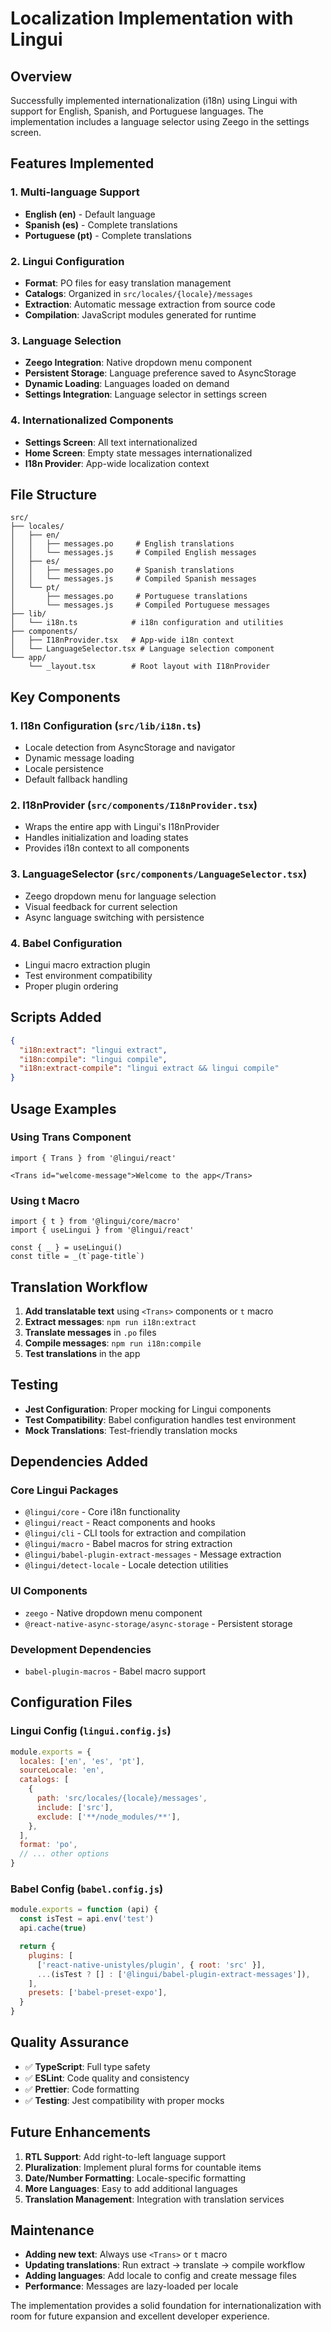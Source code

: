 # Localization Implementation with Lingui

## Overview

Successfully implemented internationalization (i18n) using Lingui with support for English, Spanish, and Portuguese languages. The implementation includes a language selector using Zeego in the settings screen.

## Features Implemented

### 1. **Multi-language Support**
- **English (en)** - Default language
- **Spanish (es)** - Complete translations
- **Portuguese (pt)** - Complete translations

### 2. **Lingui Configuration**
- **Format**: PO files for easy translation management
- **Catalogs**: Organized in `src/locales/{locale}/messages`
- **Extraction**: Automatic message extraction from source code
- **Compilation**: JavaScript modules generated for runtime

### 3. **Language Selection**
- **Zeego Integration**: Native dropdown menu component
- **Persistent Storage**: Language preference saved to AsyncStorage
- **Dynamic Loading**: Languages loaded on demand
- **Settings Integration**: Language selector in settings screen

### 4. **Internationalized Components**
- **Settings Screen**: All text internationalized
- **Home Screen**: Empty state messages internationalized
- **I18n Provider**: App-wide localization context

## File Structure

```
src/
├── locales/
│   ├── en/
│   │   ├── messages.po     # English translations
│   │   └── messages.js     # Compiled English messages
│   ├── es/
│   │   ├── messages.po     # Spanish translations
│   │   └── messages.js     # Compiled Spanish messages
│   └── pt/
│       ├── messages.po     # Portuguese translations
│       └── messages.js     # Compiled Portuguese messages
├── lib/
│   └── i18n.ts            # i18n configuration and utilities
├── components/
│   ├── I18nProvider.tsx   # App-wide i18n context
│   └── LanguageSelector.tsx # Language selection component
└── app/
    └── _layout.tsx        # Root layout with I18nProvider
```

## Key Components

### 1. **I18n Configuration (`src/lib/i18n.ts`)**
- Locale detection from AsyncStorage and navigator
- Dynamic message loading
- Locale persistence
- Default fallback handling

### 2. **I18nProvider (`src/components/I18nProvider.tsx`)**
- Wraps the entire app with Lingui's I18nProvider
- Handles initialization and loading states
- Provides i18n context to all components

### 3. **LanguageSelector (`src/components/LanguageSelector.tsx`)**
- Zeego dropdown menu for language selection
- Visual feedback for current selection
- Async language switching with persistence

### 4. **Babel Configuration**
- Lingui macro extraction plugin
- Test environment compatibility
- Proper plugin ordering

## Scripts Added

```json
{
  "i18n:extract": "lingui extract",
  "i18n:compile": "lingui compile",
  "i18n:extract-compile": "lingui extract && lingui compile"
}
```

## Usage Examples

### Using Trans Component
```tsx
import { Trans } from '@lingui/react'

<Trans id="welcome-message">Welcome to the app</Trans>
```

### Using t Macro
```tsx
import { t } from '@lingui/core/macro'
import { useLingui } from '@lingui/react'

const { _ } = useLingui()
const title = _(t`page-title`)
```

## Translation Workflow

1. **Add translatable text** using `<Trans>` components or `t` macro
2. **Extract messages**: `npm run i18n:extract`
3. **Translate messages** in `.po` files
4. **Compile messages**: `npm run i18n:compile`
5. **Test translations** in the app

## Testing

- **Jest Configuration**: Proper mocking for Lingui components
- **Test Compatibility**: Babel configuration handles test environment
- **Mock Translations**: Test-friendly translation mocks

## Dependencies Added

### Core Lingui Packages
- `@lingui/core` - Core i18n functionality
- `@lingui/react` - React components and hooks
- `@lingui/cli` - CLI tools for extraction and compilation
- `@lingui/macro` - Babel macros for string extraction
- `@lingui/babel-plugin-extract-messages` - Message extraction
- `@lingui/detect-locale` - Locale detection utilities

### UI Components
- `zeego` - Native dropdown menu component
- `@react-native-async-storage/async-storage` - Persistent storage

### Development Dependencies
- `babel-plugin-macros` - Babel macro support

## Configuration Files

### Lingui Config (`lingui.config.js`)
```javascript
module.exports = {
  locales: ['en', 'es', 'pt'],
  sourceLocale: 'en',
  catalogs: [
    {
      path: 'src/locales/{locale}/messages',
      include: ['src'],
      exclude: ['**/node_modules/**'],
    },
  ],
  format: 'po',
  // ... other options
}
```

### Babel Config (`babel.config.js`)
```javascript
module.exports = function (api) {
  const isTest = api.env('test')
  api.cache(true)

  return {
    plugins: [
      ['react-native-unistyles/plugin', { root: 'src' }],
      ...(isTest ? [] : ['@lingui/babel-plugin-extract-messages']),
    ],
    presets: ['babel-preset-expo'],
  }
}
```

## Quality Assurance

- ✅ **TypeScript**: Full type safety
- ✅ **ESLint**: Code quality and consistency
- ✅ **Prettier**: Code formatting
- ✅ **Testing**: Jest compatibility with proper mocks

## Future Enhancements

1. **RTL Support**: Add right-to-left language support
2. **Pluralization**: Implement plural forms for countable items
3. **Date/Number Formatting**: Locale-specific formatting
4. **More Languages**: Easy to add additional languages
5. **Translation Management**: Integration with translation services

## Maintenance

- **Adding new text**: Always use `<Trans>` or `t` macro
- **Updating translations**: Run extract → translate → compile workflow
- **Adding languages**: Add locale to config and create message files
- **Performance**: Messages are lazy-loaded per locale

The implementation provides a solid foundation for internationalization with room for future expansion and excellent developer experience.